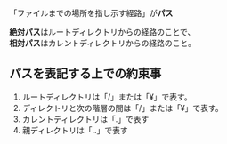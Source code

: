 「ファイルまでの場所を指し示す経路」が**パス**

**絶対パス**はルートディレクトリからの経路のことで、  
**相対パス**はカレントディレクトリからの経路のこと。


## パスを表記する上での約束事

1. ルートディレクトリは「/」または「¥」で表す。  
2. ディレクトリと次の階層の間は「/」または「¥」で表す。
3. カレントディレクトリは「.」で表す
4. 親ディレクトリは「..」で表す